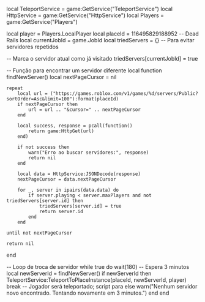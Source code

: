 local TeleportService = game:GetService("TeleportService")
local HttpService = game:GetService("HttpService")
local Players = game:GetService("Players")

local player = Players.LocalPlayer
local placeId = 116495829188952 -- Dead Rails
local currentJobId = game.JobId
local triedServers = {} -- Para evitar servidores repetidos

-- Marca o servidor atual como já visitado
triedServers[currentJobId] = true

-- Função para encontrar um servidor diferente
local function findNewServer()
    local nextPageCursor = nil

    repeat
        local url = ("https://games.roblox.com/v1/games/%d/servers/Public?sortOrder=Asc&limit=100"):format(placeId)
        if nextPageCursor then
            url = url .. "&cursor=" .. nextPageCursor
        end

        local success, response = pcall(function()
            return game:HttpGet(url)
        end)

        if not success then
            warn("Erro ao buscar servidores:", response)
            return nil
        end

        local data = HttpService:JSONDecode(response)
        nextPageCursor = data.nextPageCursor

        for _, server in ipairs(data.data) do
            if server.playing < server.maxPlayers and not triedServers[server.id] then
                triedServers[server.id] = true
                return server.id
            end
        end

    until not nextPageCursor

    return nil
end

-- Loop de troca de servidor
while true do
    wait(180) -- Espera 3 minutos
    local newServerId = findNewServer()
    if newServerId then
        TeleportService:TeleportToPlaceInstance(placeId, newServerId, player)
        break -- Jogador será teleportado; script para
    else
        warn("Nenhum servidor novo encontrado. Tentando novamente em 3 minutos.")
    end
end
